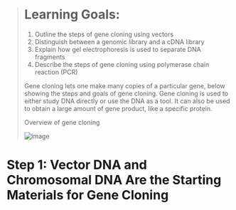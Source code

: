 > # Learning Goals:
> 1. Outline the steps of gene cloning using vectors
> 2. Distinguish between a genomic library and a cDNA library
> 3. Explain how gel electrophoresis is used to separate DNA fragments
> 4. Describe the steps of gene cloning using polymerase chain reaction (PCR)
>
> Gene cloning lets one make many copies of a particular gene, below showing the steps and goals of gene cloning. Gene cloning is used to either study DNA directly or use the DNA as a tool. It can also be used to obtain a large amount of gene product, like a specific protein.
>
> Overview of gene cloning
>
> ![image](https://github.com/MCBasterSheet/MCBasterSheet/assets/157453648/79481d78-e348-47e2-ab45-9fa3ed2d0984)

# Step 1: Vector DNA and Chromosomal DNA Are the Starting Materials for Gene Cloning
